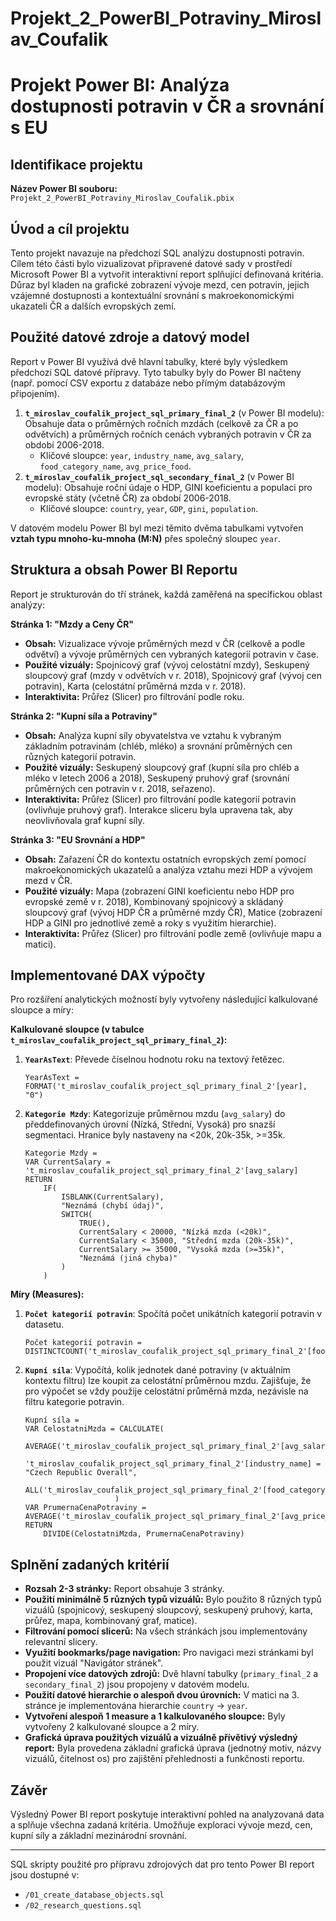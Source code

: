 # Projekt_2_PowerBI_Potraviny_Miroslav_Coufalik
# Projekt Power BI: Analýza dostupnosti potravin v ČR a srovnání s EU

## Identifikace projektu

**Název Power BI souboru:** `Projekt_2_PowerBI_Potraviny_Miroslav_Coufalik.pbix`

## Úvod a cíl projektu

Tento projekt navazuje na předchozí SQL analýzu dostupnosti potravin. Cílem této části bylo vizualizovat připravené datové sady v prostředí Microsoft Power BI a vytvořit interaktivní report splňující definovaná kritéria. Důraz byl kladen na grafické zobrazení vývoje mezd, cen potravin, jejich vzájemné dostupnosti a kontextuální srovnání s makroekonomickými ukazateli ČR a dalších evropských zemí.

## Použité datové zdroje a datový model

Report v Power BI využívá dvě hlavní tabulky, které byly výsledkem předchozí SQL datové přípravy. Tyto tabulky byly do Power BI načteny (např. pomocí CSV exportu z databáze nebo přímým databázovým připojením).

1.  **`t_miroslav_coufalik_project_sql_primary_final_2`** (v Power BI modelu): Obsahuje data o průměrných ročních mzdách (celkově za ČR a po odvětvích) a průměrných ročních cenách vybraných potravin v ČR za období 2006-2018.
    *   Klíčové sloupce: `year`, `industry_name`, `avg_salary`, `food_category_name`, `avg_price_food`.
2.  **`t_miroslav_coufalik_project_sql_secondary_final_2`** (v Power BI modelu): Obsahuje roční údaje o HDP, GINI koeficientu a populaci pro evropské státy (včetně ČR) za období 2006-2018.
    *   Klíčové sloupce: `country`, `year`, `GDP`, `gini`, `population`.

V datovém modelu Power BI byl mezi těmito dvěma tabulkami vytvořen **vztah typu mnoho-ku-mnoha (M:N)** přes společný sloupec `year`.

## Struktura a obsah Power BI Reportu

Report je strukturován do tří stránek, každá zaměřená na specifickou oblast analýzy:

**Stránka 1: "Mzdy a Ceny ČR"**
*   **Obsah:** Vizualizace vývoje průměrných mezd v ČR (celkově a podle odvětví) a vývoje průměrných cen vybraných kategorií potravin v čase.
*   **Použité vizuály:** Spojnicový graf (vývoj celostátní mzdy), Seskupený sloupcový graf (mzdy v odvětvích v r. 2018), Spojnicový graf (vývoj cen potravin), Karta (celostátní průměrná mzda v r. 2018).
*   **Interaktivita:** Průřez (Slicer) pro filtrování podle roku.

**Stránka 2: "Kupní síla a Potraviny"**
*   **Obsah:** Analýza kupní síly obyvatelstva ve vztahu k vybraným základním potravinám (chléb, mléko) a srovnání průměrných cen různých kategorií potravin.
*   **Použité vizuály:** Seskupený sloupcový graf (kupní síla pro chléb a mléko v letech 2006 a 2018), Seskupený pruhový graf (srovnání průměrných cen potravin v r. 2018, seřazeno).
*   **Interaktivita:** Průřez (Slicer) pro filtrování podle kategorií potravin (ovlivňuje pruhový graf). Interakce sliceru byla upravena tak, aby neovlivňovala graf kupní síly.

**Stránka 3: "EU Srovnání a HDP"**
*   **Obsah:** Zařazení ČR do kontextu ostatních evropských zemí pomocí makroekonomických ukazatelů a analýza vztahu mezi HDP a vývojem mezd v ČR.
*   **Použité vizuály:** Mapa (zobrazení GINI koeficientu nebo HDP pro evropské země v r. 2018), Kombinovaný spojnicový a skládaný sloupcový graf (vývoj HDP ČR a průměrné mzdy ČR), Matice (zobrazení HDP a GINI pro jednotlivé země a roky s využitím hierarchie).
*   **Interaktivita:** Průřez (Slicer) pro filtrování podle země (ovlivňuje mapu a matici).

## Implementované DAX výpočty

Pro rozšíření analytických možností byly vytvořeny následující kalkulované sloupce a míry:

**Kalkulované sloupce (v tabulce `t_miroslav_coufalik_project_sql_primary_final_2`):**

1.  **`YearAsText`**: Převede číselnou hodnotu roku na textový řetězec.
    ```dax
    YearAsText = FORMAT('t_miroslav_coufalik_project_sql_primary_final_2'[year], "0")
    ```
2.  **`Kategorie Mzdy`**: Kategorizuje průměrnou mzdu (`avg_salary`) do předdefinovaných úrovní (Nízká, Střední, Vysoká) pro snazší segmentaci. Hranice byly nastaveny na <20k, 20k-35k, >=35k.
    ```dax
    Kategorie Mzdy =
    VAR CurrentSalary = 't_miroslav_coufalik_project_sql_primary_final_2'[avg_salary]
    RETURN
        IF(
            ISBLANK(CurrentSalary), 
            "Neznámá (chybí údaj)", 
            SWITCH(
                TRUE(),
                CurrentSalary < 20000, "Nízká mzda (<20k)",
                CurrentSalary < 35000, "Střední mzda (20k-35k)",
                CurrentSalary >= 35000, "Vysoká mzda (>=35k)",
                "Neznámá (jiná chyba)" 
            )
        )
    ```

**Míry (Measures):**

1.  **`Počet kategorií potravin`**: Spočítá počet unikátních kategorií potravin v datasetu.
    ```dax
    Počet kategorií potravin = DISTINCTCOUNT('t_miroslav_coufalik_project_sql_primary_final_2'[food_category_name])
    ```
2.  **`Kupní síla`**: Vypočítá, kolik jednotek dané potraviny (v aktuálním kontextu filtru) lze koupit za celostátní průměrnou mzdu. Zajišťuje, že pro výpočet se vždy použije celostátní průměrná mzda, nezávisle na filtru kategorie potravin.
    ```dax
    Kupní síla = 
    VAR CelostatniMzda = CALCULATE(
                            AVERAGE('t_miroslav_coufalik_project_sql_primary_final_2'[avg_salary]),
                            't_miroslav_coufalik_project_sql_primary_final_2'[industry_name] = "Czech Republic Overall",
                            ALL('t_miroslav_coufalik_project_sql_primary_final_2'[food_category_name])
                        )
    VAR PrumernaCenaPotraviny = AVERAGE('t_miroslav_coufalik_project_sql_primary_final_2'[avg_price_food])
    RETURN
        DIVIDE(CelostatniMzda, PrumernaCenaPotraviny)
    ```

## Splnění zadaných kritérií

*   **Rozsah 2-3 stránky:** Report obsahuje 3 stránky.
*   **Použití minimálně 5 různých typů vizuálů:** Bylo použito 8 různých typů vizuálů (spojnicový, seskupený sloupcový, seskupený pruhový, karta, průřez, mapa, kombinovaný graf, matice).
*   **Filtrování pomocí slicerů:** Na všech stránkách jsou implementovány relevantní slicery.
*   **Využití bookmarks/page navigation:** Pro navigaci mezi stránkami byl použit vizuál "Navigátor stránek".
*   **Propojení více datových zdrojů:** Dvě hlavní tabulky (`primary_final_2` a `secondary_final_2`) jsou propojeny v datovém modelu.
*   **Použití datové hierarchie o alespoň dvou úrovních:** V matici na 3. stránce je implementována hierarchie `country` -> `year`.
*   **Vytvoření alespoň 1 measure a 1 kalkulovaného sloupce:** Byly vytvořeny 2 kalkulované sloupce a 2 míry.
*   **Grafická úprava použitých vizuálů a vizuálně přívětivý výsledný report:** Byla provedena základní grafická úprava (jednotný motiv, názvy vizuálů, čitelnost os) pro zajištění přehlednosti a funkčnosti reportu.

## Závěr

Výsledný Power BI report poskytuje interaktivní pohled na analyzovaná data a splňuje všechna zadaná kritéria. Umožňuje exploraci vývoje mezd, cen, kupní síly a základní mezinárodní srovnání.

---

SQL skripty použité pro přípravu zdrojových dat pro tento Power BI report jsou dostupné v:
*   `/01_create_database_objects.sql`
*   `/02_research_questions.sql`
